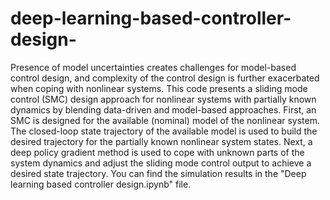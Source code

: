 # deep-learning-based-controller-design-

Presence of model uncertainties creates challenges for model-based control design, and complexity of the control design is further exacerbated when
coping with nonlinear systems. This code presents a sliding mode control (SMC) design approach for nonlinear systems with partially known dynamics
by blending data-driven and model-based approaches. First, an SMC is designed for the available (nominal) model of the nonlinear system.
The closed-loop state trajectory of the available model is used to build the desired trajectory for the partially known nonlinear system states. Next,
a deep policy gradient method is used to cope with unknown parts of the system dynamics and adjust the sliding mode control output to achieve a desired
state trajectory. You can find the simulation results in the "Deep learning based controller design.ipynb" file.
